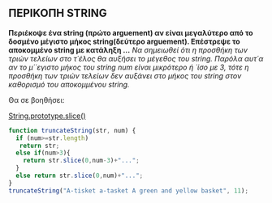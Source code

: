## ΠΕΡΙΚΟΠΗ STRING

**Περιέκοψε ένα string (πρώτο arguement) αν είναι μεγαλύτερο από το δοσμένο
μέγιστο μήκος string(δεύτερο arguement). Επέστρεψε το αποκομμένο string με
κατάληξη ...**
*Να σημειωθεί ότι η προσθήκη των τριών τελείων στο τ΄έλος θα αυξήσει το μέγεθος
του string. Παρόλα αυτ΄α αν το μ΄΄εγιστο μήκος του string num είναι μικρότερο ή ΄ίσο
με 3, τότε η προσθήκη των τριών τελείων δεν αυξάνει στο μήκος του string στον
καθορισμό του αποκομμένου string.*

Θα σε βοηθήσει:

[String.prototype.slice()](https://developer.mozilla.org/en-US/docs/Web/JavaScript/Reference/Global_Objects/String/slice)

```javascript
function truncateString(str, num) {
  if (num>=str.length)  
   return str;
  else if(num>3){
    return str.slice(0,num-3)+"...";    
  }
  else return str.slice(0,num)+"...";
}
truncateString("A-tisket a-tasket A green and yellow basket", 11);
```
